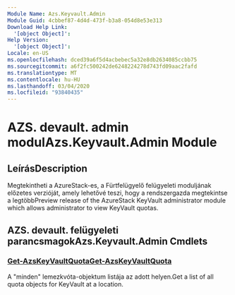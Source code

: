 ```yaml
---
Module Name: Azs.Keyvault.Admin
Module Guid: 4cbbef87-4d4d-473f-b3a8-054d8e53e313
Download Help Link:
  '[object Object]': 
Help Version:
  '[object Object]': 
Locale: en-US
ms.openlocfilehash: dced39a6f5d4acbebec5a32e8db2634085ccbb75
ms.sourcegitcommit: a6f2fc500242de6248224278d743fd09aac2fafd
ms.translationtype: MT
ms.contentlocale: hu-HU
ms.lasthandoff: 03/04/2020
ms.locfileid: "93840435"
---
```

# <span data-ttu-id="98d0d-101">AZS. devault. admin modul</span><span class="sxs-lookup"><span data-stu-id="98d0d-101">Azs.Keyvault.Admin Module</span></span>
## <span data-ttu-id="98d0d-102">Leírás</span><span class="sxs-lookup"><span data-stu-id="98d0d-102">Description</span></span>
<span data-ttu-id="98d0d-103">Megtekintheti a AzureStack-es, a Fürtfelügyelő felügyeleti moduljának előzetes verzióját, amely lehetővé teszi, hogy a rendszergazda megtekintse a legtöbb</span><span class="sxs-lookup"><span data-stu-id="98d0d-103">Preview release of the AzureStack KeyVault administrator module which allows administrator to view KeyVault quotas.</span></span> 

## <span data-ttu-id="98d0d-104">AZS. devault. felügyeleti parancsmagok</span><span class="sxs-lookup"><span data-stu-id="98d0d-104">Azs.Keyvault.Admin Cmdlets</span></span>
### [<span data-ttu-id="98d0d-105">Get-AzsKeyVaultQuota</span><span class="sxs-lookup"><span data-stu-id="98d0d-105">Get-AzsKeyVaultQuota</span></span>](Get-AzsKeyVaultQuota.md)
<span data-ttu-id="98d0d-106">A "minden" lemezkvóta-objektum listája az adott helyen.</span><span class="sxs-lookup"><span data-stu-id="98d0d-106">Get a list of all quota objects for KeyVault at a location.</span></span>

